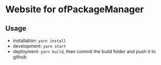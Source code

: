 # Website for ofPackageManager

## Usage

- installation: `yarn install`
- development: `yarn start`
- deployment: `yarn build`, then commit the build folder and push it to github
